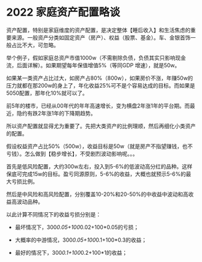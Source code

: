 # 2022  家庭资产配置略谈


资产配置，特别是家庭维度的资产配置，是决定整体【睡后收入】和生活焦虑的重要来源。一般资产分类如固定资产（房产）、权益（股票、基金）。车、金银首饰一般占比不大，可忽略。


举个例子，假如家庭总资产市值1000w（不需剔除负债，负债其实只影响现金流，后面详解）。如果期望每年保值增值5%（等同GDP 增速），就是50w。


如果某一类资产占比过大，如房产占80%（800w），如果房价不涨，年赚50w的压力就都在那200w的身上了，年化收益25%可不是个容易达成的目标。而如果是5050配置，那年化10%就可以了。


前5年的楼市，已经从00年代的年年高速增长，变为横盘2年涨1年的平台期。而最近，隐约有跌2年涨1年的下降期趋势。


所以资产配置就显得尤为重要了。先把大类资产的比例理顺，然后再细化小类资产的配置。


假设权益资产占比50%（500w），收益目标是50w（就是房产不指望赚钱，也不亏钱）。怎么做到【稳步增长】，不受剧烈波动影响呢。。。


首先是低风险配置，大约300w左右，投入到5-6%的低波动高分红的品种。这样保底可完成15w的目标。盈亏同源原则，5-6%的收益，大概也就预示5-6%的最大亏损比例。


然后是中风险和高风险配置，分别覆盖10-20%和20-50%的中收益中波动和高收益高波动品种。


以此计算不同情况下的收益亏损分别是：

* 最坏情况下，300*0.05+100*0.02+100*0.05的亏损；


* 大概率的中游情况，300*0.05+100*0.1+100*0.3的收益；


* 最好的情况下，300*0.1+100*0.2+100*1的收益；
